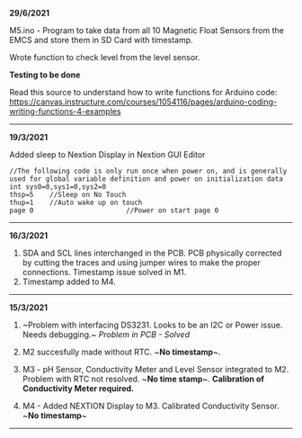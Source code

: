 **29/6/2021**

M5.ino - Program to take data from all 10 Magnetic Float Sensors from the EMCS and store them in SD Card with timestamp.

Wrote function to check level from the level sensor. 

**Testing to be done**

Read this source to understand how to write functions for Arduino code: https://canvas.instructure.com/courses/1054116/pages/arduino-coding-writing-functions-4-examples
*********************************************************************************************

**19/3/2021**

Added sleep to Nextion Display in Nextion GUI Editor

```
//The following code is only run once when power on, and is generally used for global variable definition and power on initialization data
int sys0=0,sys1=0,sys2=0    
thsp=5    //Sleep on No Touch
thup=1    //Auto wake up on touch
page 0                       //Power on start page 0
```
****************************************************************************************
**16/3/2021**
1. SDA and SCL lines interchanged in the PCB. PCB physically corrected by cutting the traces and using jumper wires to make the proper connections. Timestamp issue solved in M1. 
2. Timestamp added to M4. 

**************************************************************************************
**15/3/2021**
1. ~Problem with interfacing DS3231. Looks to be an I2C or Power issue. Needs debugging.~ *Problem in PCB - Solved*

2. M2 succesfully made without RTC. ~**No timestamp**~.

3. M3 - pH Sensor, Conductivity Meter and Level Sensor integrated to M2. Problem with RTC not resolved. ~**No time stamp**~. **Calibration of Conductivity Meter required.**

4. M4 - Added NEXTION Display to M3. Calibrated Conductivity Sensor. ~**No timestamp**~



***********************************************************************************


